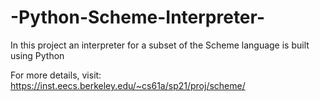 # -Python-Scheme-Interpreter-
In this project an interpreter for a subset of the Scheme language is built using Python

For more details, visit: https://inst.eecs.berkeley.edu/~cs61a/sp21/proj/scheme/
